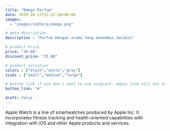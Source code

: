 ```yaml
---
title: "Omega Parfum"
date: 2019-10-17T11:22:16+06:00
images: 
  - "images/indtera/omega.png"

# meta description
description : "Parfum Dengan aroma Yang menembus Galaksi"

# product Price
price: "30.00"
discount_price: "25.00"

# product variation
colors : ["black","white","gray"]
sizes : ["small","medium","large"]

# button link if you don't want to use snipcart. empty link will not show button
button_link: "#"

draft: false
---
```


Apple Watch is a line of smartwatches produced by Apple Inc. It incorporates fitness tracking and health-oriented capabilities with integration with iOS and other Apple products and services.
